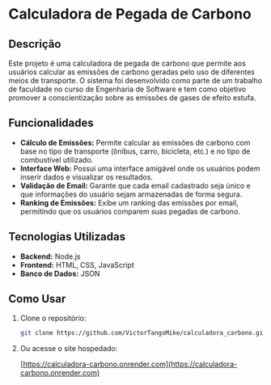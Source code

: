 # Calculadora de Pegada de Carbono

## Descrição

Este projeto é uma calculadora de pegada de carbono que permite aos usuários calcular as emissões de carbono geradas pelo uso de diferentes meios de transporte. O sistema foi desenvolvido como parte de um trabalho de faculdade no curso de Engenharia de Software e tem como objetivo promover a conscientização sobre as emissões de gases de efeito estufa.

## Funcionalidades

- **Cálculo de Emissões:** Permite calcular as emissões de carbono com base no tipo de transporte (ônibus, carro, bicicleta, etc.) e no tipo de combustível utilizado.
- **Interface Web:** Possui uma interface amigável onde os usuários podem inserir dados e visualizar os resultados.
- **Validação de Email:** Garante que cada email cadastrado seja único e que informações do usuário sejam armazenadas de forma segura.
- **Ranking de Emissões:** Exibe um ranking das emissões por email, permitindo que os usuários comparem suas pegadas de carbono.

## Tecnologias Utilizadas

- **Backend:** Node.js
- **Frontend:** HTML, CSS, JavaScript
- **Banco de Dados:** JSON

## Como Usar

1. Clone o repositório:
   ```bash
   git clone https://github.com/VictorTangoMike/calculadora_carbono.git

2. Ou acesse o site hospedado:

   [https://calculadora-carbono.onrender.com](https://calculadora-carbono.onrender.com)
